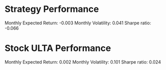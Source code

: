 # Strategy Performance
Monthly Expected Return: -0.003
Monthly Volatility: 0.041
Sharpe ratio: -0.066
# Stock ULTA Performance
Monthly Expected Return: 0.002
Monthly Volatility: 0.101
Sharpe ratio: 0.024
